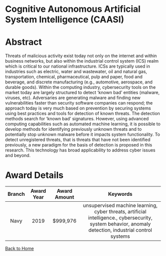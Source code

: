 
Cognitive Autonomous Artificial System Intelligence (CAASI)
===========================================================

# Abstract


Threats of malicious activity exist today not only on the internet and within business networks, but also within the industrial control system (ICS) realm which is critical to our national infrastructure. ICSs are typically used in industries such as electric, water and wastewater, oil and natural gas, transportation, chemical, pharmaceutical, pulp and paper, food and beverage, and discrete manufacturing (e.g., automotive, aerospace, and durable goods). Within the computing industry, cybersecurity tools on the market today are largely structured to detect ‘known bad’ entities (malware, viruses, etc). Adversaries are generating malware and finding new vulnerabilities faster than security software companies can respond; the approach today is very much based on prevention by securing systems using best practices and tools for detection of known threats. The detection methods search for ‘known bad’ signatures. However, using advanced computing capabilities such as automated machine learning, it is possible to develop methods for identifying previously unknown threats and to potentially stop unknown malware before it impacts system functionality. To detect unregistered threats, that is threats that have not been identified previously, a new paradigm for the basis of detection is proposed in this research. This technology has broad applicability to address cyber issues and beyond.  

# Award Details

|Branch|Award Year|Award Amount|Keywords|
| :---: | :---: | :---: | :---: |
|Navy|2019|$999,976|unsupervised machine learning, cyber threats, artificial intelligence., cybersecurity, system behavior, anomaly detection, industrial control systems|
  
  


[Back to Home](https://github.com/chrischow/dod_sbir_awards/DJ/#1905)